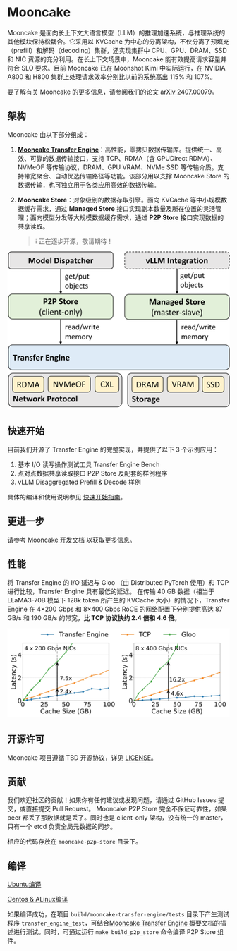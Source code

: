 # Mooncake

Mooncake 是面向长上下文大语言模型（LLM）的推理加速系统，与推理系统的其他模块保持松耦合。它采用以 KVCache 为中心的分离架构，不仅分离了预填充（prefill）和解码（decoding）集群，还实现集群中 CPU、GPU、DRAM、SSD 和 NIC 资源的充分利用。在长上下文场景中，Mooncake 能有效提高请求容量并符合 SLO 要求。目前 Mooncake 已在 Moonshot Kimi 中实际运行，在 NVIDIA A800 和 H800 集群上处理请求效率分别比以前的系统高出 115% 和 107%。

要了解有关 Mooncake 的更多信息，请参阅我们的论文 [arXiv 2407.00079](https://arxiv.org/abs/2407.00079)。

## 架构
Mooncake 由以下部分组成：

1. **[Mooncake Transfer Engine](docs/transfer_engine.md)**：高性能，零拷贝数据传输库。提供统一、高效、可靠的数据传输接口，支持 TCP、RDMA（含 GPUDirect RDMA）、NVMeOF 等传输协议，DRAM、GPU VRAM、NVMe SSD 等传输介质。支持带宽聚合、自动优选传输路径等功能。该部分用以支撑 Mooncake Store 的数据传输，也可独立用于各类应用高效的数据传输。

2. **Mooncake Store**：对象级别的数据存取引擎。面向 KVCache 等中小规模数据缓存需求，通过 **Managed Store** 接口实现副本数量及所在位置的灵活管理；面向模型分发等大规模数据缓存需求，通过 **P2P Store** 接口实现数据的共享读取。
   > ℹ️ 正在逐步开源，敬请期待！

![mooncake-architecture.png](docs/fig/mooncake-architecture.png)

## 快速开始
目前我们开源了 Transfer Engine 的完整实现，并提供了以下 3 个示例应用：
1. 基本 I/O 读写操作测试工具 Transfer Engine Bench
2. 点对点数据共享读取接口 P2P Store 及配套的样例程序
3. vLLM Disaggregated Prefill & Decode 样例

具体的编译和使用说明参见 [快速开始指南](docs/quick-start.md)。

## 更进一步
请参考 [Mooncake 开发文档](docs/) 以获取更多信息。

## 性能
将 Transfer Engine 的 I/O 延迟与 Gloo （由 Distributed PyTorch 使用）和 TCP 进行比较，Transfer Engine 具有最低的延迟。
在传输 40 GB 数据（相当于 LLaMA3-70B 模型下 128k token 所产生的 KVCache 大小）的情况下，Transfer Engine 在 4×200 Gbps 和 8×400 Gbps RoCE 的网络配置下分别提供高达 87 GB/s 和 190 GB/s 的带宽，**比 TCP 协议快约 2.4 倍和 4.6 倍**。

![transfer-engine-performance.png](docs/fig/transfer-engine-performance.png)


## 开源许可
Mooncake 项目遵循 TBD 开源协议，详见 [LICENSE]()。

## 贡献
我们欢迎社区的贡献！如果你有任何建议或发现问题，请通过 GitHub Issues 提交，或直接提交 Pull Request。
Mooncake P2P Store 完全不保证可靠性，如果 peer 都丢了那数据就是丢了。同时也是 client-only 架构，没有统一的 master，只有一个 etcd 负责全局元数据的同步。

相应的代码存放在 `mooncake-p2p-store` 目录下。

## 编译

[Ubuntu编译](docs/ubuntu_compile.md)

[Centos & ALinux编译](docs/alinux&centos_compile.md)

如果编译成功，在项目 `build/mooncake-transfer-engine/tests` 目录下产生测试程序 `transfer_engine_test`，可结合[Mooncake Transfer Engine 概要](docs/transfer_engine.md)文档的描述进行测试。同时，可通过运行 `make build_p2p_store` 命令编译 P2P Store 组件。
